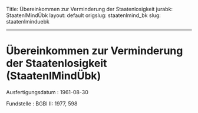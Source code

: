 Title: Übereinkommen zur Verminderung der Staatenlosigkeit
jurabk: StaatenlMindÜbk
layout: default
origslug: staatenlmind_bk
slug: staatenlminduebk

---

# Übereinkommen zur Verminderung der Staatenlosigkeit (StaatenlMindÜbk)

Ausfertigungsdatum
:   1961-08-30

Fundstelle
:   BGBl II: 1977, 598

